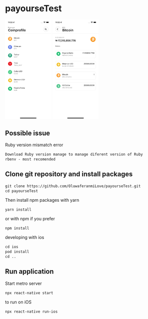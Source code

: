 # payourseTest
<img src="./src/assets/image/screenShot1.png" width="30%" height="30%">    <img src="./src/assets/image/screenShot2.png" width="30%" height="30%">
## Possible issue

  Ruby version mismatch error

    Download Ruby version manage to manage diferent version of Ruby
    rbenv - most recomended

## Clone git repository and install packages

    git clone https://github.com/OluwaferanmiLove/payourseTest.git
    cd payourseTest

Then install npm packages with yarn

    yarn install

or with npm if you prefer

    npm install

developing with ios

    cd ios
    pod install
    cd ..

## Run application

Start metro server

    npx react-native start

to run on iOS

    npx react-native run-ios